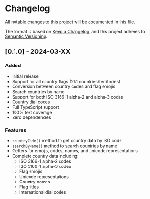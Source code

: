 # Changelog

All notable changes to this project will be documented in this file.

The format is based on [Keep a Changelog](https://keepachangelog.com/en/1.0.0/),
and this project adheres to
[Semantic Versioning](https://semver.org/spec/v2.0.0.html).

## [0.1.0] - 2024-03-XX

### Added

- Initial release
- Support for all country flags (251 countries/territories)
- Conversion between country codes and flag emojis
- Search countries by name
- Support for both ISO 3166-1 alpha-2 and alpha-3 codes
- Country dial codes
- Full TypeScript support
- 100% test coverage
- Zero dependencies

### Features

- `countryCode()` method to get country data by ISO code
- `searchByName()` method to search countries by name
- Getters for emojis, codes, names, and unicode representations
- Complete country data including:
  - ISO 3166-1 alpha-2 codes
  - ISO 3166-1 alpha-3 codes
  - Flag emojis
  - Unicode representations
  - Country names
  - Flag titles
  - International dial codes

